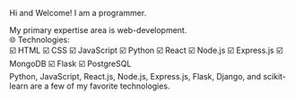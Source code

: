 Hi and Welcome! I am a programmer.

My primary expertise area is web-development.  
:globe_with_meridians: Technologies:  
:ballot_box_with_check: HTML :ballot_box_with_check: CSS :ballot_box_with_check: JavaScript :ballot_box_with_check: Python :ballot_box_with_check: React :ballot_box_with_check: Node.js :ballot_box_with_check: Express.js :ballot_box_with_check: MongoDB :ballot_box_with_check: Flask :ballot_box_with_check: PostgreSQL  
Python, JavaScript, React.js, Node.js, Express.js, Flask, Django, and scikit-learn are a few of my favorite technologies.

